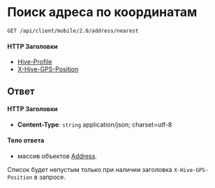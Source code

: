 # Поиск адреса по координатам

`GET /api/client/mobile/2.0/address/nearest`

#### HTTP Заголовки
* [Hive-Profile](http_headers.md)
* [X-Hive-GPS-Position](http_headers.md)

## Ответ

#### HTTP Заголовки
* **Content-Type**: `string` application/json; charset=utf-8

#### Тело ответа
* массив объектов [Address](objects.md#address-fields).

Список будет непустым только при наличии заголовка `X-Hive-GPS-Position` в запросе.
